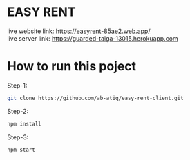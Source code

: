 # EASY RENT
live website link: https://easyrent-85ae2.web.app/ <br/>
live server link: https://guarded-taiga-13015.herokuapp.com

# How to run this poject

Step-1:

```sh
git clone https://github.com/ab-atiq/easy-rent-client.git
```

Step-2:

```sh
npm install
```

Step-3:
```sh
npm start
```
